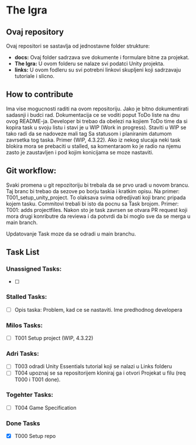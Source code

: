 # The Igra

## Ovaj repository
Ovaj repositori se sastavlja od jednostavne folder strukture:
- **docs:** Ovaj folder sadrzava sve dokumente i formulare bitne za projekat.
- **The Igra:** U ovom folderu se nalaze svi podatci Unity projekta.
- **links:** U ovom fodleru su svi potrebni linkovi skupljeni koji sadrzavaju tutoriale i slicno.

## How to contribute
Ima vise mogucnosti raditi na ovom repositoriju. Jako je bitno dokumentirati sadasnji i budci rad.
Dokumentacija ce se voditi poput ToDo liste na dnu ovog README-ja. Developer bi trebao da obelezi na kojiem ToDo time da si kopira task u svoju listu i stavi je u WIP (Work in progress). Staviti u WIP se tako radi da se nadoveze mali tag Sa statusom i planiranim datumom zavrsetka tog taska. Primer (WIP, 4.3.22). Ako iz nekog slucaja neki task blokira mora se prebaciti u stalled, sa komentaraom ko je radio na njemu zasto je zaustavljen i pod kojim konicijama se moze nastaviti.

## Git workflow:
Svaki promena u git repozitoriju bi trebala da se prvo uradi u novom brancu. Taj branc bi trebao da sezove po borju taskia i kratkim opisu. Na primer: T001_setup_unity_project. To olaksava svima odredjivati koji branc pripada kojem tasku. Commitovi trebali bi isto da pocnu sa Task brojom. Primer: T001: adds projectfiles. Nakon sto je task zavrsen se otvara PR request koji mora drugi konributre da reviewa i da potvrdi da bi moglo sve da se merga u main branch.

Updatovanje Task moze da se odradi u main branchu.

## Task List
### Unassigned Tasks:
- [ ]

### Stalled Tasks:
- [ ] Opis taska: Problem, kad ce se nastaviti. Ime predhodnog developera

### Milos Tasks:
- [ ] T001 Setup project (WIP, 4.3.22)

### Adri Tasks:
- [ ] T003 odradi Unity Essentials tutorial koji se nalazi u Links folderu
- [ ] T004 upoznaj se sa repositorijem kloniraj ga i otvori Projekat u filu (req T000 i T001 done).

### Togehter Tasks:
- [ ] T004 Game Specification

### Done Tasks
- [x] T000 Setup repo